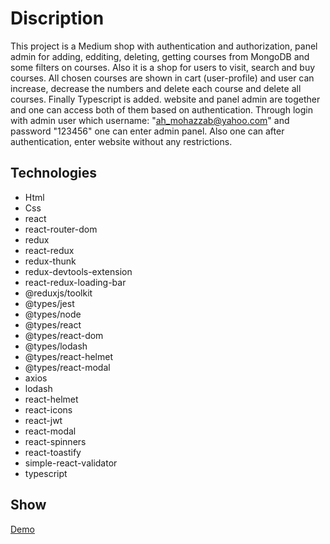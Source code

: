# Discription

This project is a Medium shop with authentication and authorization, panel admin for adding, edditing, deleting, getting courses from MongoDB and some filters on courses. Also it is a shop for users to visit, search and buy courses. All chosen courses are shown in cart (user-profile) and user can increase, decrease the numbers and delete each course and delete all courses. Finally Typescript is added. website and panel admin are together and one can access both of them based on authentication. Through login with admin user which username: "ah_mohazzab@yahoo.com" and password "123456" one can enter admin panel. Also one can after authentication, enter website without any restrictions.

## Technologies

- Html
- Css
- react
- react-router-dom
- redux
- react-redux
- redux-thunk
- redux-devtools-extension
- react-redux-loading-bar
- @reduxjs/toolkit
- @types/jest
- @types/node
- @types/react
- @types/react-dom
- @types/lodash
- @types/react-helmet
- @types/react-modal
- axios
- lodash
- react-helmet
- react-icons
- react-jwt
- react-modal
- react-spinners
- react-toastify
- simple-react-validator
- typescript

## Show

<a href="https://elearn.ahmohazzab.com"> Demo </a>
